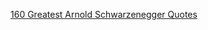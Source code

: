 ---
layout: post
wordpress_id: 538
wordpress_url: http://noesbueno.com/archives/538
date: '2010-03-31 20:57:44 -0500'
date_gmt: '2010-04-01 01:57:44 -0500'
body: |
  <p><a href="http://www.thehighdefinite.com/2010/03/160-greatest-arnold-schwarzenegger-quotes/">160 Greatest Arnold Schwarzenegger Quotes</a></p>
---
